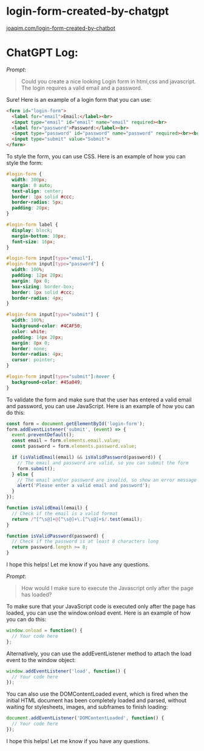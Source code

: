 # login-form-created-by-chatgpt

[joaqim.com/login-form-created-by-chatbot](https://www.joaqim.com/login-form-created-by-chatgpt)

# ChatGPT Log:

_Prompt_:
> Could you create a nice looking Login form in html,css and javascript. The login requires a valid email and a password.

Sure! Here is an example of a login form that you can use:

```html
<form id="login-form">
  <label for="email">Email:</label><br>
  <input type="email" id="email" name="email" required><br>
  <label for="password">Password:</label><br>
  <input type="password" id="password" name="password" required><br><br>
  <input type="submit" value="Submit">
</form>
```

To style the form, you can use CSS. Here is an example of how you can style the form:

```css
#login-form {
  width: 300px;
  margin: 0 auto;
  text-align: center;
  border: 1px solid #ccc;
  border-radius: 5px;
  padding: 20px;
}

#login-form label {
  display: block;
  margin-bottom: 10px;
  font-size: 16px;
}

#login-form input[type="email"],
#login-form input[type="password"] {
  width: 100%;
  padding: 12px 20px;
  margin: 8px 0;
  box-sizing: border-box;
  border: 1px solid #ccc;
  border-radius: 4px;
}

#login-form input[type="submit"] {
  width: 100%;
  background-color: #4CAF50;
  color: white;
  padding: 14px 20px;
  margin: 8px 0;
  border: none;
  border-radius: 4px;
  cursor: pointer;
}

#login-form input[type="submit"]:hover {
  background-color: #45a049;
}
```

To validate the form and make sure that the user has entered a valid email and password, you can use JavaScript. Here is an example of how you can do this:

```js
const form = document.getElementById('login-form');
form.addEventListener('submit', (event) => {
  event.preventDefault();
  const email = form.elements.email.value;
  const password = form.elements.password.value;

  if (isValidEmail(email) && isValidPassword(password)) {
    // The email and password are valid, so you can submit the form
    form.submit();
  } else {
    // The email and/or password are invalid, so show an error message
    alert('Please enter a valid email and password');
  }
});

function isValidEmail(email) {
  // Check if the email is a valid format
  return /^[^\s@]+@[^\s@]+\.[^\s@]+$/.test(email);
}

function isValidPassword(password) {
  // Check if the password is at least 8 characters long
  return password.length >= 8;
}
```

I hope this helps! Let me know if you have any questions.

_Prompt_:
> How would I make sure to execute the Javascript only after the page has loaded?

To make sure that your JavaScript code is executed only after the page has loaded, you can use the window.onload event. Here is an example of how you can do this:

```js
window.onload = function() {
  // Your code here
};
```

Alternatively, you can use the addEventListener method to attach the load event to the window object:

```js
window.addEventListener('load', function() {
  // Your code here
});
```

You can also use the DOMContentLoaded event, which is fired when the initial HTML document has been completely loaded and parsed, without waiting for stylesheets, images, and subframes to finish loading:

```js
document.addEventListener('DOMContentLoaded', function() {
  // Your code here
});
```

I hope this helps! Let me know if you have any questions.
